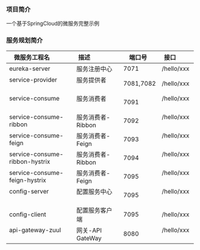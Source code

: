 ### 项目简介
一个基于SpringCloud的微服务完整示例


### 服务规划简介

| 微服务工程名                     | 描述                 | 端口号     | 接口          |
| ------------------------------- | -------------------- | --------- | ------------- |
| eureka-server                   | 服务注册中心          | 7071      | /hello/xxx    |
| service-provider                | 服务提供者            | 7081,7082 | /hello/xxx    |
| service-consume                 | 服务消费者            | 7091      | /hello/xxx    |
| service-consume-ribbon          | 服务消费者-Ribbon     | 7092      | /hello/xxx    |
| service-consume-feign           | 服务消费者-Feign      | 7093      | /hello/xxx    |
| service-consume-ribbon-hystrix  | 服务消费者-Ribbon     | 7094      | /hello/xxx    |
| service-consume-feign-hystrix   | 服务消费者-Feign      | 7095      | /hello/xxx    |
| config-server                   | 配置服务中心          | 7095      | /hello/xxx    |
| config-client                   | 配置服务客户端         | 7095      | /hello/xxx    |
| api-gateway-zuul                | 网关-API GateWay      | 8080      | /hello/xxx    |
